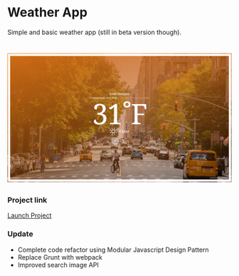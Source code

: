 # Weather App #
Simple and basic weather app (still in beta version though).

<h1 align="center">
  <img alt="WeatherApp" src="assets/screen-1.jpg" />
</h1>

### Project link ###
[Launch Project]

### Update ###
* Complete code refactor using Modular Javascript Design Pattern
* Replace Grunt with webpack
* Improved search image API

[Launch Project]: https://lucasbittar.github.io/weatherapp/ "WeatherApp"
